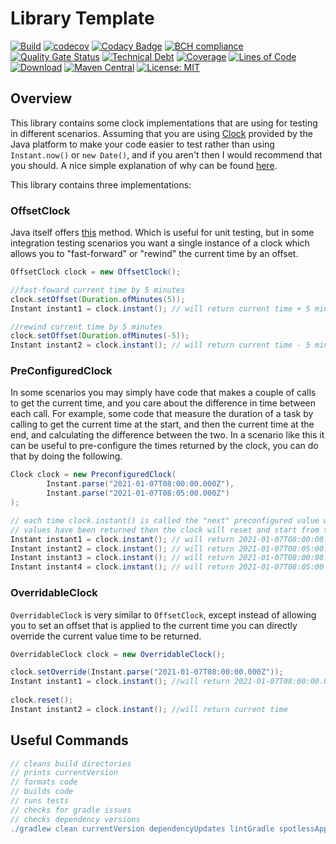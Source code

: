 # Library Template

[![Build](https://github.com/michaelruocco/testing-clocks/workflows/pipeline/badge.svg)](https://github.com/michaelruocco/testing-clocks/actions)
[![codecov](https://codecov.io/gh/michaelruocco/testing-clocks/branch/master/graph/badge.svg?token=FWDNP534O7)](https://codecov.io/gh/michaelruocco/testing-clocks)
[![Codacy Badge](https://app.codacy.com/project/badge/Grade/272889cf707b4dcb90bf451392530794)](https://www.codacy.com/gh/michaelruocco/testing-clocks/dashboard?utm_source=github.com&amp;utm_medium=referral&amp;utm_content=michaelruocco/testing-clocks&amp;utm_campaign=Badge_Grade)
[![BCH compliance](https://bettercodehub.com/edge/badge/michaelruocco/testing-clocks?branch=master)](https://bettercodehub.com/)
[![Quality Gate Status](https://sonarcloud.io/api/project_badges/measure?project=michaelruocco_testing-clocks&metric=alert_status)](https://sonarcloud.io/dashboard?id=michaelruocco_testing-clocks)
[![Technical Debt](https://sonarcloud.io/api/project_badges/measure?project=michaelruocco_testing-clocks&metric=sqale_index)](https://sonarcloud.io/dashboard?id=michaelruocco_testing-clocks)
[![Coverage](https://sonarcloud.io/api/project_badges/measure?project=michaelruocco_testing-clocks&metric=coverage)](https://sonarcloud.io/dashboard?id=michaelruocco_testing-clocks)
[![Lines of Code](https://sonarcloud.io/api/project_badges/measure?project=michaelruocco_testing-clocks&metric=ncloc)](https://sonarcloud.io/dashboard?id=michaelruocco_testing-clocks)
[![Download](https://api.bintray.com/packages/michaelruocco/maven/testing-clocks/images/download.svg)](https://bintray.com/michaelruocco/maven/testing-clocks/_latestVersion)
[![Maven Central](https://img.shields.io/maven-central/v/com.github.michaelruocco/testing-clocks.svg?label=Maven%20Central)](https://search.maven.org/search?q=g:%22com.github.michaelruocco%22%20AND%20a:%22testing-clocks%22)
[![License: MIT](https://img.shields.io/badge/License-MIT-yellow.svg)](https://opensource.org/licenses/MIT)

## Overview

This library contains some clock implementations that are using for testing in different scenarios. Assuming that you
are using [Clock](https://docs.oracle.com/javase/8/docs/api/java/time/Clock.html) provided by the Java platform to make
your code easier to test rather than using ```Instant.now()``` or ```new Date()```, and if you aren't then I would
recommend that you should. A nice simple explanation of why can be found
[here](https://phauer.com/2019/modern-best-practices-testing-java/#dont-use-instantnow-or-new-date).

This library contains three implementations:

### OffsetClock

Java itself offers
[this](https://docs.oracle.com/javase/8/docs/api/java/time/Clock.html#offset-java.time.Clock-java.time.Duration-)
method. Which is useful for unit testing, but in some integration testing scenarios you want a single instance of a
clock which allows you to "fast-forward" or "rewind" the current time by an offset.
    
```java
OffsetClock clock = new OffsetClock();

//fast-foward current time by 5 minutes
clock.setOffset(Duration.ofMinutes(5));
Instant instant1 = clock.instant(); // will return current time + 5 minutes

//rewind current time by 5 minutes
clock.setOffset(Duration.ofMinutes(-5));
Instant instant2 = clock.instant(); // will return current time - 5 minutes
```
    
### PreConfiguredClock

In some scenarios you may simply have code that makes a couple of calls to get the current time, and you care about the
difference in time between each call. For example, some code that measure the duration of a task by calling to get
the current time at the start, and then the current time at the end, and calculating the difference between the two.
In a scenario like this it can be useful to pre-configure the times returned by the clock, you can do that by doing
the following.

```java
Clock clock = new PreconfiguredClock(
        Instant.parse("2021-01-07T08:00:00.000Z"),
        Instant.parse("2021-01-07T08:05:00.000Z")
);

// each time clock.instant() is called the "next" preconfigured value will be returned, once all the preconfigured
// values have been returned then the clock will reset and start from the first value again
Instant instant1 = clock.instant(); // will return 2021-01-07T08:00:00.000Z
Instant instant2 = clock.instant(); // will return 2021-01-07T08:05:00.000Z
Instant instant3 = clock.instant(); // will return 2021-01-07T08:00:00.000Z
Instant instant4 = clock.instant(); // will return 2021-01-07T08:05:00.000Z
```

### OverridableClock

```OverridableClock``` is very similar to ```OffsetClock```, except instead of allowing you to set an offset that is
applied to the current time you can directly override the current value time to be returned.

```java
OverridableClock clock = new OverridableClock();

clock.setOverride(Instant.parse("2021-01-07T08:00:00.000Z"));
Instant instant1 = clock.instant(); //will return 2021-01-07T08:00:00.000Z
        
clock.reset();
Instant instant2 = clock.instant(); //will return current time
```

## Useful Commands

```gradle
// cleans build directories
// prints currentVersion
// formats code
// builds code
// runs tests
// checks for gradle issues
// checks dependency versions
./gradlew clean currentVersion dependencyUpdates lintGradle spotlessApply build
```